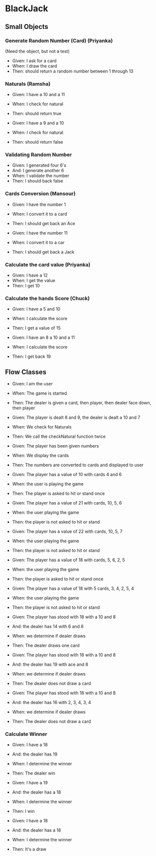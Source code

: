 # BlackJack

## Small Objects

### Generate Random Number (Card) (Priyanka)

(Need the object, but not a test)
- Given: I ask for a card
- When: I draw the card
- Then: should return a random number between 1 through 13

### Naturals (Ramsha)

- Given: I have a 10 and a 11
- When: I check for natural
- Then: should return true


- Given: I have a 9 and a 10
- When: I check for natural
- Then: should return false


### Validating Random Number

- Given: I generated four 6's
- And: I generate another 6
- When: I validate the number
- Then: I should back false


### Cards Conversion (Mansour)

- Given: I have the number 1
- When: I convert it to a card
- Then: I should get back an Ace


- Given: I have the number 11
- When: I convert it to a car
- Then: I should get back a Jack

### Calculate the card value (Priyanka)

- Given: I have a 12
- When: I get the value
- Then: I get 10

### Calculate the hands Score (Chuck)

- Given: I have a 5 and 10
- When: I calculate the score
- Then: I get a value of 15


- Given: I have an 8 a 10 and a 11
- When: I calculate the score
- Then: I get back 19


## Flow Classes

- Given: I am the user
- When: The game is started
- Then: The dealer is given a card, then player, then dealer face down, then player


- Given: The player is dealt 8 and 9, the dealer is dealt a 10 and 7
- When: We check for Naturals
- Then: We call the checkNatural function twice


- Given: The player has been given numbers
- When: We display the cards
- Then: The numbers are converted to cards and displayed to user


- Given: The player has a value of 10 with cards 4 and 6
- When: the user is playing the game
- Then: The player is asked to hit or stand once


- Given: The player has a value of 21 with cards, 10, 5, 6
- When: the user playing the game
- Then: the player is not asked to hit or stand

- Given: The player has a value of 22 with cards, 10, 5, 7
- When: the user playing the game
- Then: the player is not asked to hit or stand


- Given: The player has a value of 18 with cards, 5, 6, 2, 5
- When: the user playing the game
- Then: the player is asked to hit or stand once


- Given: The player has a value of 18 with 5 cards, 3, 4, 2, 5, 4
- When: the user playing the game
- Then: the player is not asked to hit or stand


- Given: The player has stood with 18 with a 10 and 8
- And: the dealer has 14 with 6 and 8
- When: we determine if dealer draws
- Then: The dealer draws one card


- Given: The player has stood with 18 with a 10 and 8
- And: the dealer has 19 with ace and 8
- When: we determine if dealer draws
- Then: The dealer does not draw a card


- Given: The player has stood with 18 with a 10 and 8
- And: the dealer has 16 with 2, 3, 4, 3, 4
- When: we determine if dealer draws
- Then: The dealer does not draw a card

### Calculate Winner

- Given: I have a 18
- And: the dealer has 19
- When: I determine the winner
- Then: The dealer win


- Given: I have a 19
- And: the dealer has a 18
- When: I determine the winner
- Then: I win


- Given: I have a 18
- And: the dealer has a 18
- When: I determine the winner
- Then: It's a draw